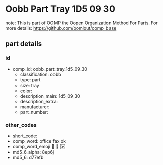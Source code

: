 # Oobb Part Tray 1D5 09 30  

note: This is part of OOMP the Oopen Organization Method For Parts. For more details: https://github.com/oomlout/oomp_base

##  part details





### id
* oomp_id: oobb_part_tray_1d5_09_30
  * classification: oobb
  * type: part
  * size: tray
  * color: 
  * description_main: 1d5_09_30
  * description_extra: 
  * manufacturer: 
  * part_number: 

### other_codes
* short_code: 
* oomp_word: office fax ok
* oomp_word_emoji :office: :fax: :ok:
* md5_6_alpha: 8ep6j
* md5_6: d77efb
